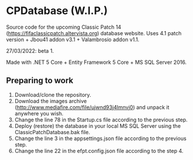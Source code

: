 # CPDatabase (W.I.P.)
Source code for the upcoming Classic Patch 14 (https://fifaclassicpatch.altervista.org) database website. Uses 4.1 patch version + Jbou41 addon v3.1 + Valambrosio addon v1.1.

27/03/2022: beta 1.

Made with .NET 5 Core + Entity Framework 5 Core + MS SQL Server 2016.

## Preparing to work
1. Download/clone the repository.
2. Download the images archive (http://www.mediafire.com/file/ujwnd93j4lmnvj0) and unpack it anywhere you wish.
3. Change the line 78 in the Startup.cs file according to the previous step.
4. Deploy (restore) the database in your local MS SQL Server using the ClassicPatchDatabase.bak file.
5. Change the line 3 in the appsettings.json file according to the previous step.
6. Change the line 22 in the efpt.config.json file according to the step 4.

